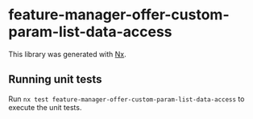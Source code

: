 # feature-manager-offer-custom-param-list-data-access

This library was generated with [Nx](https://nx.dev).

## Running unit tests

Run `nx test feature-manager-offer-custom-param-list-data-access` to execute the unit tests.
